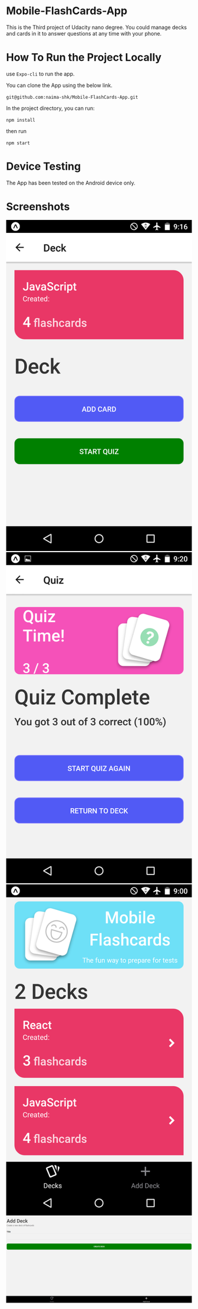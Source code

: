 # Mobile-FlashCards-App

This is the Third project of Udacity nano degree. You could manage decks and cards in it to answer questions at any time with your phone.

# How To Run the Project Locally

use `Expo-cli` to run the app.

You can clone the App using the below link.

`git@github.com:naima-shk/Mobile-FlashCards-App.git`

In the project directory, you can run:

`npm install`

then run

`npm start`

# Device Testing

The App has been tested on the Android device only.

# Screenshots

![](images/deck1.png)
![](images/deck2.png)
![](images/deck3.png)
![](images/deck4.png)
